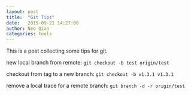 ```yaml
---
layout: post
title:  "Git Tips"
date:   2015-09-21 14:27:00
author: Neo Qian
categories: tools 
---
```


This is a post collecting some tips for git.

new local branch from remote: `git checkout -b test origin/test`

checkout from tag to a new branch: `git checkout -b v1.3.1 v1.3.1`

remove a local trace for a remote branch: `git branch -d -r origin/test`
